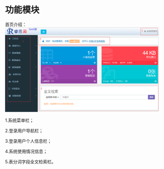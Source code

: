 # 功能模块

首页介绍：![](/assets/import55.png)

1.系统菜单栏；

2.登录用户导航栏；

3.登录用户个人信息栏；

4.系统使用情况信息；

5.表分词字段全文检索栏。

